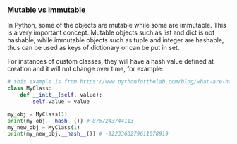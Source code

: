 ### Mutable vs Immutable

In Python, some of the objects are mutable while some are immutable. This is a very important concept. Mutable objects such as list and dict is not hashable, while immutable objects such as tuple and integer are hashable, thus can be used as keys of dictionary or can be put in set.

For instances of custom classes, they will have a hash value defined at creation and it will not change over time, for example:
```python
# this example is from https://www.pythonforthelab.com/blog/what-are-hashable-objects/
class MyClass:
    def __init__(self, value):
        self.value = value

my_obj = MyClass(1)
print(my_obj.__hash__()) # 8757243744113
my_new_obj = MyClass(1)
print(my_new_obj.__hash__()) # -9223363279611078919
```
